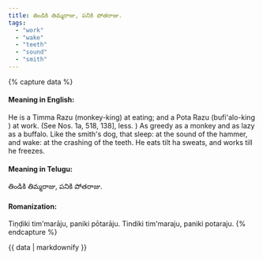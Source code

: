 ```yaml
---
title: తిండికి తిమ్మరాజు, పనికి పోతరాజు.
tags:
  - "work"
  - "wake"
  - "teeth"
  - "sound"
  - "smith"
---
```


{% capture data %}
#### Meaning in English:
He is a Timma Razu (monkey-king) at eating; and a Pota Razu (bufi'alo-king ) at work.
(See Nos. 1a, 518, 138], less. )
As greedy as a monkey and as lazy as a buffalo.
Like the smith's dog, that sleep: at the sound of the hammer, and wake: at the crashing of the teeth.
He eats tilt ha sweats, and works till he freezes.

#### Meaning in Telugu:
తిండికి తిమ్మరాజు, పనికి పోతరాజు.

#### Romanization:
Tiṇḍiki tim'marāju, paniki pōtarāju.
Tindiki tim'maraju, paniki potaraju.
{% endcapture %}

{{ data | markdownify }}

